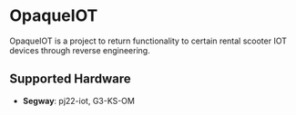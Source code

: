 # OpaqueIOT

OpaqueIOT is a project to return functionality to certain rental scooter IOT devices through reverse engineering. 

## Supported Hardware
- **Segway**: pj22-iot, G3-KS-OM


